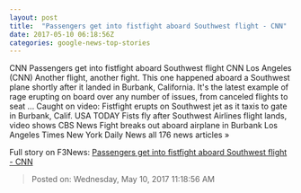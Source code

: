 ```yaml
---
layout: post
title:  "Passengers get into fistfight aboard Southwest flight - CNN"
date: 2017-05-10 06:18:56Z
categories: google-news-top-stories
---
```


CNN Passengers get into fistfight aboard Southwest flight CNN Los Angeles (CNN) Another flight, another fight. This one happened aboard a Southwest plane shortly after it landed in Burbank, California. It's the latest example of rage erupting on board over any number of issues, from canceled flights to seat ... Caught on video: Fistfight erupts on Southwest jet as it taxis to gate in Burbank, Calif. USA TODAY Fists fly after Southwest Airlines flight lands, video shows CBS News Fight breaks out aboard airplane in Burbank Los Angeles Times New York Daily News all 176 news articles »


Full story on F3News: [Passengers get into fistfight aboard Southwest flight - CNN](http://www.f3nws.com/n/t2PSkB)

> Posted on: Wednesday, May 10, 2017 11:18:56 AM
